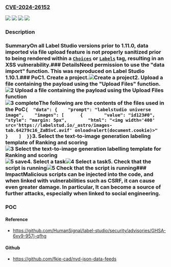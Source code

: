 ### [CVE-2024-26152](https://cve.mitre.org/cgi-bin/cvename.cgi?name=CVE-2024-26152)
![](https://img.shields.io/static/v1?label=Product&message=label-studio&color=blue)
![](https://img.shields.io/static/v1?label=Version&message=%3C%201.11.0%20&color=brightgreen)
![](https://img.shields.io/static/v1?label=Version&message=0%20&color=brightgreen)
![](https://img.shields.io/static/v1?label=Vulnerability&message=CWE-79%3A%20Improper%20Neutralization%20of%20Input%20During%20Web%20Page%20Generation%20('Cross-site%20Scripting')&color=brightgreen)

### Description

### SummaryOn all Label Studio versions prior to 1.11.0, data imported via file upload feature is not properly sanitized prior to being rendered within a [`Choices`](https://labelstud.io/tags/choices) or [`Labels`](https://labelstud.io/tags/labels) tag, resulting in an XSS vulnerability.### DetailsNeed permission to use the "data import" function. This was reproduced on Label Studio 1.10.1.### PoC1. Create a project.![Create a project](https://github.com/HumanSignal/label-studio/assets/3943358/9b1536ad-feac-4238-a1bd-ca9b1b798673)2. Upload a file containing the payload using the "Upload Files" function.![2  Upload a file containing the payload using the Upload Files function](https://github.com/HumanSignal/label-studio/assets/3943358/26bb7af1-1cd2-408f-9adf-61e31a5b7328)![3  complete](https://github.com/HumanSignal/label-studio/assets/3943358/f2f62774-1fa6-4456-9e6f-8fa1ca0a2d2e)The following are the contents of the files used in the PoC```{  "data": {    "prompt": "labelstudio universe image",    "images": [      {        "value": "id123#0",        "style": "margin: 5px",        "html": "<img width='400' src='https://labelstud.io/_astro/images-tab.64279c16_ZaBSvC.avif' onload=alert(document.cookie)>"      }    ]  }}```3. Select the text-to-image generation labeling template of Ranking and scoring![3  Select the text-to-image generation labelling template for Ranking and scoring](https://github.com/HumanSignal/label-studio/assets/3943358/f227f49c-a718-4738-bc2a-807da4f97155)![5  save](https://github.com/HumanSignal/label-studio/assets/3943358/9b529f8a-8e99-4bb0-bdf6-bb7a95c9b75d)4. Select a task![4  Select a task](https://github.com/HumanSignal/label-studio/assets/3943358/71856b7a-2b1f-44ea-99ab-fc48bc20caa7)5. Check that the script is running![5  Check that the script is running](https://github.com/HumanSignal/label-studio/assets/3943358/e396ae7b-a591-4db7-afe9-5bab30b48cb9)### ImpactMalicious scripts can be injected into the code, and when linked with vulnerabilities such as CSRF, it can cause even greater damage. In particular, It can become a source of further attacks, especially when linked to social engineering.

### POC

#### Reference
- https://github.com/HumanSignal/label-studio/security/advisories/GHSA-6xv9-957j-qfhg

#### Github
- https://github.com/fkie-cad/nvd-json-data-feeds

